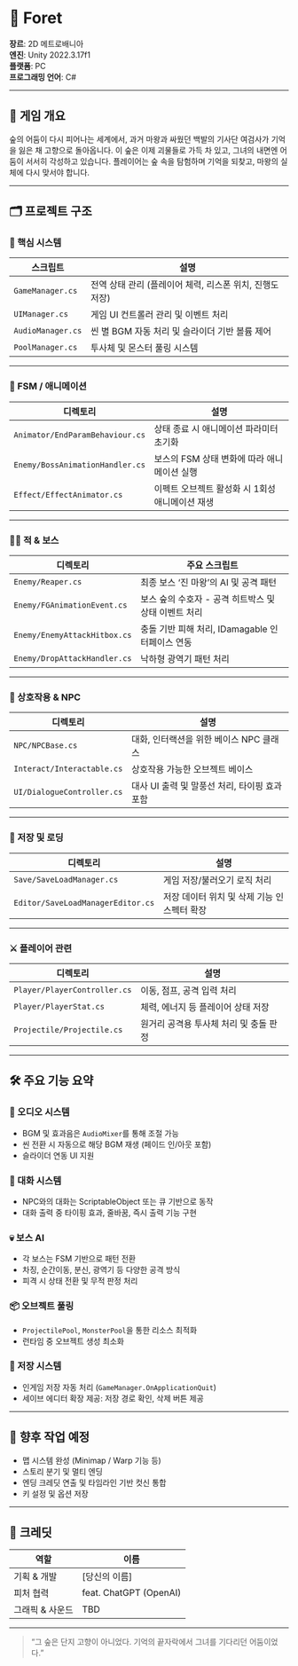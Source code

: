 # 🌿 Foret

**장르**: 2D 메트로배니아  
**엔진**: Unity 2022.3.17f1  
**플랫폼**: PC  
**프로그래밍 언어**: C#

---

## 📖 게임 개요

숲의 어둠이 다시 피어나는 세계에서, 과거 마왕과 싸웠던 백발의 기사단 여검사가 기억을 잃은 채 고향으로 돌아옵니다. 이 숲은 이제 괴물들로 가득 차 있고, 그녀의 내면엔 어둠이 서서히 각성하고 있습니다. 플레이어는 숲 속을 탐험하며 기억을 되찾고, 마왕의 실체에 다시 맞서야 합니다.

---

## 🗂️ 프로젝트 구조

### 🔧 핵심 시스템

| 스크립트 | 설명 |
|----------|------|
| `GameManager.cs` | 전역 상태 관리 (플레이어 체력, 리스폰 위치, 진행도 저장) |
| `UIManager.cs` | 게임 UI 컨트롤러 관리 및 이벤트 처리 |
| `AudioManager.cs` | 씬 별 BGM 자동 처리 및 슬라이더 기반 볼륨 제어 |
| `PoolManager.cs` | 투사체 및 몬스터 풀링 시스템 |

---

### 🧠 FSM / 애니메이션

| 디렉토리 | 설명 |
|----------|------|
| `Animator/EndParamBehaviour.cs` | 상태 종료 시 애니메이션 파라미터 초기화 |
| `Enemy/BossAnimationHandler.cs` | 보스의 FSM 상태 변화에 따라 애니메이션 실행 |
| `Effect/EffectAnimator.cs` | 이펙트 오브젝트 활성화 시 1회성 애니메이션 재생 |

---

### 🧟‍♀️ 적 & 보스

| 디렉토리 | 주요 스크립트 |
|----------|----------------|
| `Enemy/Reaper.cs` | 최종 보스 ‘진 마왕’의 AI 및 공격 패턴 |
| `Enemy/FGAnimationEvent.cs` | 보스 숲의 수호자 - 공격 히트박스 및 상태 이벤트 처리 |
| `Enemy/EnemyAttackHitbox.cs` | 충돌 기반 피해 처리, IDamagable 인터페이스 연동 |
| `Enemy/DropAttackHandler.cs` | 낙하형 광역기 패턴 처리 |

---

### 💬 상호작용 & NPC

| 디렉토리 | 설명 |
|----------|------|
| `NPC/NPCBase.cs` | 대화, 인터랙션을 위한 베이스 NPC 클래스 |
| `Interact/Interactable.cs` | 상호작용 가능한 오브젝트 베이스 |
| `UI/DialogueController.cs` | 대사 UI 출력 및 말풍선 처리, 타이핑 효과 포함 |

---

### 💾 저장 및 로딩

| 디렉토리 | 설명 |
|----------|------|
| `Save/SaveLoadManager.cs` | 게임 저장/불러오기 로직 처리 |
| `Editor/SaveLoadManagerEditor.cs` | 저장 데이터 위치 및 삭제 기능 인스펙터 확장 |

---

### ⚔️ 플레이어 관련

| 디렉토리 | 설명 |
|----------|------|
| `Player/PlayerController.cs` | 이동, 점프, 공격 입력 처리 |
| `Player/PlayerStat.cs` | 체력, 에너지 등 플레이어 상태 저장 |
| `Projectile/Projectile.cs` | 원거리 공격용 투사체 처리 및 충돌 판정 |

---

## 🛠️ 주요 기능 요약

### 🎵 오디오 시스템
- BGM 및 효과음은 `AudioMixer`를 통해 조절 가능
- 씬 전환 시 자동으로 해당 BGM 재생 (페이드 인/아웃 포함)
- 슬라이더 연동 UI 지원

### 💬 대화 시스템
- NPC와의 대화는 ScriptableObject 또는 큐 기반으로 동작
- 대화 출력 중 타이핑 효과, 줄바꿈, 즉시 출력 기능 구현

### 💀 보스 AI
- 각 보스는 FSM 기반으로 패턴 전환
- 차징, 순간이동, 분신, 광역기 등 다양한 공격 방식
- 피격 시 상태 전환 및 무적 판정 처리

### 📦 오브젝트 풀링
- `ProjectilePool`, `MonsterPool`을 통한 리소스 최적화
- 런타임 중 오브젝트 생성 최소화

### 💾 저장 시스템
- 인게임 저장 자동 처리 (`GameManager.OnApplicationQuit`)
- 세이브 에디터 확장 제공: 저장 경로 확인, 삭제 버튼 제공

---

## 🔮 향후 작업 예정

- 맵 시스템 완성 (Minimap / Warp 기능 등)
- 스토리 분기 및 멀티 엔딩
- 엔딩 크레딧 연출 및 타임라인 기반 컷신 통합
- 키 설정 및 옵션 저장

---

## 🙌 크레딧

| 역할 | 이름 |
|------|------|
| 기획 & 개발 | [당신의 이름] |
| 피처 협력 | feat. ChatGPT (OpenAI) |
| 그래픽 & 사운드 | TBD |

---

> “그 숲은 단지 고향이 아니었다. 기억의 끝자락에서 그녀를 기다리던 어둠이었다.”
